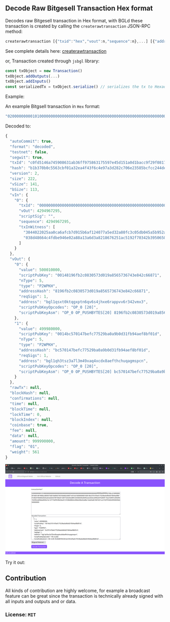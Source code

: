## Decode Raw Bitgesell Transaction Hex format

Decodes raw Bitgesell transaction in Hex format, with BGLd these transaction is created by
calling the `createrawtransaction` JSON-RPC method:

```js
createrawtransaction [{"txid":"hex","vout":n,"sequence":n},...] [{"address":amount},{"data":"hex"},...] ( locktime replaceable )
```

See complete details here: [createrawtransaction](https://bitgesell-docs.netlify.app/rpc/createrawtransaction)

or, 
Transaction created through `jsbgl` library:
```js
const txObject = new Transaction()
txObject.addOutputs(...)
txObject.addInputs()
const serializedTx = txObject.serialize() // serializes the tx to Hexadecimal format for broadcasting
```
Example:

An example Bitgsell transaction in `Hex` format:

```js
"020000000001010000000000000000000000000000000000000000000000000000000000000000ffffffff00ffffffff02108ccd1d000000001600148196fb2c0830573d019a8565736743e842c66871e016cd1d00000000160014bc570147befc77529ba0a9b0d31fb94aef8bf01d02473044022025aa0ca6afcb7d915b6af124077a5ed32a80fc3c05db045a5b952a222632c2090220752839119aa1b90f31afd5d941fe50fe2a85bba0650e16c147719ef9539b20ee0121038d48664c4fdbe946e02a88a13a6d3a8218676251ac5192f70342b39506509e6500000000"
```

Decoded to:
```js
{
  "autoCommit": true,
  "format": "decoded",
  "testnet": false,
  "segwit": true,
  "txId": "c0fd5146a745908631ab36ff975863175597e45d151a0d1bacc9f29f0817fef5",
  "hash": "b1b370b0c5563cbf01a32ea4f43f6c4e97a3d282c706e23585bcfcc244dedef7",
  "version": 2,
  "size": 222,
  "vSize": 141,
  "bSize": 113,
  "vIn": {
    "0": {
      "txId": "0000000000000000000000000000000000000000000000000000000000000000",
      "vOut": 4294967295,
      "scriptSig": "",
      "sequence": 4294967295,
      "txInWitness": [
        "3044022025aa0ca6afcb7d915b6af124077a5ed32a80fc3c05db045a5b952a222632c2090220752839119aa1b90f31afd5d941fe50fe2a85bba0650e16c147719ef9539b20ee01",
        "038d48664c4fdbe946e02a88a13a6d3a8218676251ac5192f70342b39506509e65"
      ]
    }
  },
  "vOut": {
    "0": {
      "value": 500010000,
      "scriptPubKey": "00148196fb2c0830573d019a8565736743e842c66871",
      "nType": 5,
      "type": "P2WPKH",
      "addressHash": "8196fb2c0830573d019a8565736743e842c66871",
      "reqSigs": 1,
      "address": "bgl1qsxt0ktqgxptn6qv6s4jhxe6rappvv6r342vmx3",
      "scriptPubKeyOpcodes": "OP_0 [20]",
      "scriptPubKeyAsm": "OP_0 OP_PUSHBYTES[20] 8196fb2c0830573d019a8565736743e842c66871"
    },
    "1": {
      "value": 499980000,
      "scriptPubKey": "0014bc570147befc77529ba0a9b0d31fb94aef8bf01d",
      "nType": 5,
      "type": "P2WPKH",
      "addressHash": "bc570147befc77529ba0a9b0d31fb94aef8bf01d",
      "reqSigs": 1,
      "address": "bgl1qh3tsz3a7l3m49xaq4xcdx8aefthchuqagmspcn",
      "scriptPubKeyOpcodes": "OP_0 [20]",
      "scriptPubKeyAsm": "OP_0 OP_PUSHBYTES[20] bc570147befc77529ba0a9b0d31fb94aef8bf01d"
    }
  },
  "rawTx": null,
  "blockHash": null,
  "confirmations": null,
  "time": null,
  "blockTime": null,
  "lockTime": 0,
  "blockIndex": null,
  "coinbase": true,
  "fee": null,
  "data": null,
  "amount": 999990000,
  "flag": "01",
  "weight": 561
}
```
![screenshot](./doc/usage.png)

Try it out: 

## Contribution

All kinds of contribution are highly welcome, for example a broadcast feature can be great since the transaction is technically already signed with all inputs and outputs and or data.

### License: `MIT`

